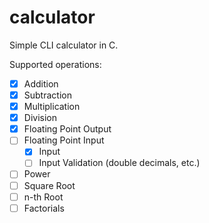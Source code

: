 # calculator
Simple CLI calculator in C.

Supported operations:

- [x] Addition
- [x] Subtraction
- [x] Multiplication
- [x] Division
- [x] Floating Point Output
- [ ] Floating Point Input
    - [x] Input
    - [ ] Input Validation (double decimals, etc.)
- [ ] Power
- [ ] Square Root
- [ ] n-th Root
- [ ] Factorials
